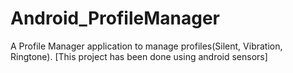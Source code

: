 # Android_ProfileManager
A Profile Manager application to manage profiles(Silent, Vibration, Ringtone). [This project has been done using android sensors]

